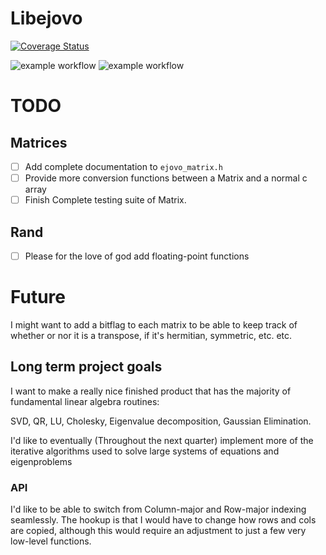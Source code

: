 # Libejovo
[![Coverage Status](https://coveralls.io/repos/github/ejovo13/Informatique-TP/badge.svg?branch=master)](https://coveralls.io/github/ejovo13/Informatique-TP?branch=master)

![example workflow](https://github.com/ejovo13/libejovo/actions/workflows/Mac.yml/badge.svg)
![example workflow](https://github.com/ejovo13/libejovo/actions/workflows/Ubuntu.yml/badge.svg)



# TODO

## Matrices

- [ ] Add complete documentation to `ejovo_matrix.h`
- [ ] Provide more conversion functions between a Matrix and a normal c array
- [ ] Finish Complete testing suite of Matrix.

## Rand
- [ ] Please for the love of god add floating-point functions

# Future

I might want to add a bitflag to each matrix to be able to keep track of whether or nor it is a transpose, if it's hermitian, symmetric, etc. etc.

## Long term project goals

I want to make a really nice finished product that has the majority of fundamental linear algebra routines:

SVD, QR, LU, Cholesky, Eigenvalue decomposition, Gaussian Elimination.

I'd like to eventually (Throughout the next quarter) implement more of the iterative algorithms used to solve large systems of equations and eigenproblems

### API

I'd like to be able to switch from Column-major and Row-major indexing seamlessly.
The hookup is that I would have to change how rows and cols are copied, although this would require an adjustment to just a few very low-level functions.
